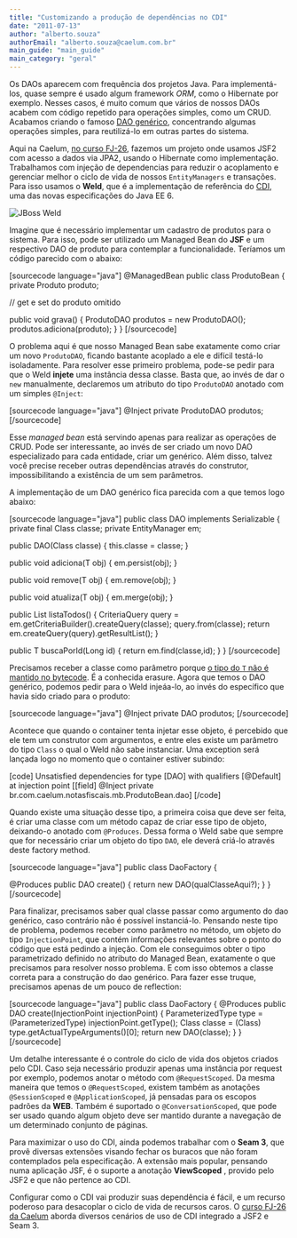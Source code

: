 ```yaml
---
title: "Customizando a produção de dependências no CDI"
date: "2011-07-13"
author: "alberto.souza"
authorEmail: "alberto.souza@caelum.com.br"
main_guide: "main_guide"
main_category: "geral"
---
```


Os DAOs aparecem com frequência dos projetos Java. Para implementá-los, quase sempre é usado algum framework _ORM_, como o Hibernate por exemplo. Nesses casos, é muito comum que vários de nossos DAOs acabem com código repetido para operações simples, como um CRUD. Acabamos criando o famoso [DAO genérico](https://blog.caelum.com.br/possibilidades-de-design-no-uso-do-seu-generic-dao/), concentrando algumas operações simples, para reutilizá-lo em outras partes do sistema.

Aqui na Caelum, [no curso FJ-26](http://www.caelum.com.br/curso/fj-26-java-web-jsf2-cdi/), fazemos um projeto onde usamos JSF2 com acesso a dados via JPA2, usando o Hibernate como implementação. Trabalhamos com injeção de dependencias para reduzir o acoplamento e gerenciar melhor o ciclo de vida de nossos `EntityManagers` e transações. Para isso usamos o **Weld**, que é a implementação de referência do [CDI](http://www.infoq.com/br/presentations/cdi-weld-seam-caelumdaybsb), uma das novas especificações do Java EE 6.

![JBoss Weld](https://blog.caelum.com.br/wp-content/uploads/2011/07/weld_logo_r4v1.png "JBoss Weld")

Imagine que é necessário implementar um cadastro de produtos para o sistema. Para isso, pode ser utilizado um Managed Bean do **JSF** e um respectivo DAO de produto para contemplar a funcionalidade. Teríamos um código parecido com o abaixo:

\[sourcecode language="java"\] @ManagedBean public class ProdutoBean { private Produto produto;

// get e set do produto omitido

public void grava() { ProdutoDAO produtos = new ProdutoDAO(); produtos.adiciona(produto); } } \[/sourcecode\]

O problema aqui é que nosso Managed Bean sabe exatamente como criar um novo `ProdutoDAO`, ficando bastante acoplado a ele e difícil testá-lo isoladamente. Para resolver esse primeiro problema, pode-se pedir para que o Weld **injete** uma instância dessa classe. Basta que, ao invés de dar o `new` manualmente, declaremos um atributo do tipo `ProdutoDAO` anotado com um simples `@Inject`:

\[sourcecode language="java"\] @Inject private ProdutoDAO produtos; \[/sourcecode\]

Esse _managed bean_ está servindo apenas para realizar as operações de CRUD. Pode ser interessante, ao invés de ser criado um novo DAO especializado para cada entidade, criar um genérico. Além disso, talvez você precise receber outras dependências através do construtor, impossibilitando a existência de um sem parâmetros.

A implementação de um DAO genérico fica parecida com a que temos logo abaixo:

\[sourcecode language="java"\] public class DAO<T> implements Serializable { private final Class<T> classe; private EntityManager em;

public DAO(Class<T> classe) { this.classe = classe; }

public void adiciona(T obj) { em.persist(obj); }

public void remove(T obj) { em.remove(obj); }

public void atualiza(T obj) { em.merge(obj); }

public List listaTodos() { CriteriaQuery query = em.getCriteriaBuilder().createQuery(classe); query.from(classe); return em.createQuery(query).getResultList(); }

public T buscaPorId(Long id) { return em.find(classe,id); } } \[/sourcecode\]

Precisamos receber a classe como parâmetro porque [o tipo do `T` não é mantido no bytecode](https://blog.caelum.com.br/nao-posso-descobrir-nem-instanciar-tipos-genericos-porque/). É a conhecida erasure. Agora que temos o DAO genérico, podemos pedir para o Weld injeáa-lo, ao invés do específico que havia sido criado para o produto:

\[sourcecode language="java"\] @Inject private DAO<Produto> produtos; \[/sourcecode\]

Acontece que quando o container tenta injetar esse objeto, é percebido que ele tem um construtor com argumentos, e entre eles existe um parâmetro do tipo `Class` o qual o Weld não sabe instanciar. Uma exception será lançada logo no momento que o container estiver subindo:

\[code\] Unsatisfied dependencies for type \[DAO<Produto>\] with qualifiers \[@Default\] at injection point \[\[field\] @Inject private br.com.caelum.notasfiscais.mb.ProdutoBean.dao\] \[/code\]

Quando existe uma situação desse tipo, a primeira coisa que deve ser feita, é criar uma classe com um método capaz de criar esse tipo de objeto, deixando-o anotado com `@Produces`. Dessa forma o Weld sabe que sempre que for necessário criar um objeto do tipo `DAO`, ele deverá criá-lo através deste factory method.

\[sourcecode language="java"\] public class DaoFactory {

@Produces public DAO create() { return new DAO(qualClasseAqui?); } } \[/sourcecode\]

Para finalizar, precisamos saber qual classe passar como argumento do dao genérico, caso contrário não é possível instanciá-lo. Pensando neste tipo de problema, podemos receber como parâmetro no método, um objeto do tipo `InjectionPoint`, que contém informações relevantes sobre o ponto do código que está pedindo a injeção. Com ele conseguimos obter o tipo parametrizado definido no atributo do Managed Bean, exatamente o que precisamos para resolver nosso problema. E com isso obtemos a classe correta para a construção do dao genérico. Para fazer esse truque, precisamos apenas de um pouco de reflection:

\[sourcecode language="java"\] public class DaoFactory { @Produces public DAO create(InjectionPoint injectionPoint) { ParameterizedType type = (ParameterizedType) injectionPoint.getType(); Class classe = (Class) type.getActualTypeArguments()\[0\]; return new DAO(classe); } } \[/sourcecode\]

Um detalhe interessante é o controle do ciclo de vida dos objetos criados pelo CDI. Caso seja necessário produzir apenas uma instância por request por exemplo, podemos anotar o método com `@RequestScoped`. Da mesma maneira que temos o `@RequestScoped`, existem também as anotações `@SessionScoped` e `@ApplicationScoped`, já pensadas para os escopos padrões da **WEB**. Também é suportado o `@ConversationScoped`, que pode ser usado quando algum objeto deve ser mantido durante a navegação de um determinado conjunto de páginas.

Para maximizar o uso do CDI, ainda podemos trabalhar com o **Seam 3**, que provê diversas extensões visando fechar os buracos que não foram contemplados pela especificação. A extensão mais popular, pensando numa aplicação JSF, é o suporte a anotação **ViewScoped** , provido pelo JSF2 e que não pertence ao CDI.

Configurar como o CDI vai produzir suas dependência é fácil, e um recurso poderoso para desacoplar o ciclo de vida de recursos caros. O [curso FJ-26 da Caelum](http://www.caelum.com.br/curso/fj-26-java-web-jsf2-cdi/) aborda diversos cenários de uso de CDI integrado a JSF2 e Seam 3.
